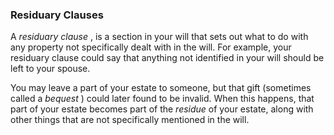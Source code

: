 ###  Residuary Clauses

A _residuary clause_ , is a section in your will that sets out what to do with
any property not specifically dealt with in the will. For example, your
residuary clause could say that anything not identified in your will should be
left to your spouse.

You may leave a part of your estate to someone, but that gift (sometimes
called a _bequest_ ) could later found to be invalid. When this happens, that
part of your estate becomes part of the _residue_ of your estate, along with
other things that are not specifically mentioned in the will.
